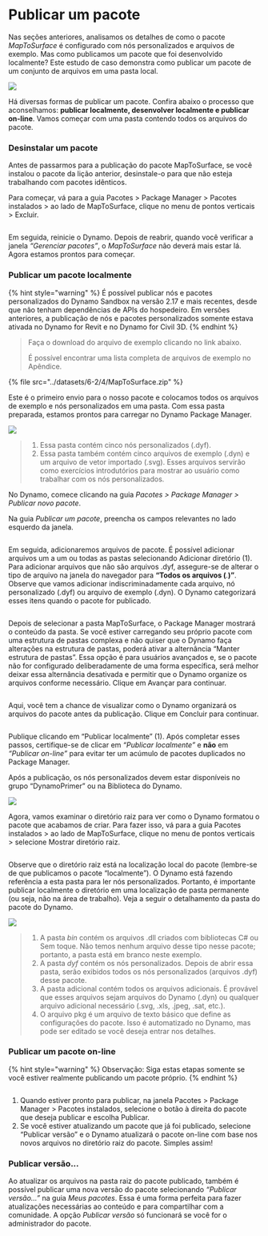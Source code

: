 # Publicar um pacote

Nas seções anteriores, analisamos os detalhes de como o pacote _MapToSurface_ é configurado com nós personalizados e arquivos de exemplo. Mas como publicamos um pacote que foi desenvolvido localmente? Este estudo de caso demonstra como publicar um pacote de um conjunto de arquivos em uma pasta local.

![](<../images/6-2/3/develop package - custom nodes 01 (1) (1).jpg>)

Há diversas formas de publicar um pacote. Confira abaixo o processo que aconselhamos: **publicar localmente, desenvolver localmente e publicar on-line**. Vamos começar com uma pasta contendo todos os arquivos do pacote.

### Desinstalar um pacote

Antes de passarmos para a publicação do pacote MapToSurface, se você instalou o pacote da lição anterior, desinstale-o para que não esteja trabalhando com pacotes idênticos.

Para começar, vá para a guia Pacotes > Package Manager > Pacotes instalados > ao lado de MapToSurface, clique no menu de pontos verticais > Excluir.

<figure><img src="../../.gitbook/assets/delete-map-to-surface.png" alt=""><figcaption></figcaption></figure>

Em seguida, reinicie o Dynamo. Depois de reabrir, quando você verificar a janela _“Gerenciar pacotes”_, o _MapToSurface_ não deverá mais estar lá. Agora estamos prontos para começar.

### Publicar um pacote localmente

{% hint style="warning" %} É possível publicar nós e pacotes personalizados do Dynamo Sandbox na versão 2.17 e mais recentes, desde que não tenham dependências de APIs do hospedeiro. Em versões anteriores, a publicação de nós e pacotes personalizados somente estava ativada no Dynamo for Revit e no Dynamo for Civil 3D. {% endhint %}

> Faça o download do arquivo de exemplo clicando no link abaixo.
>
> É possível encontrar uma lista completa de arquivos de exemplo no Apêndice.

{% file src="../datasets/6-2/4/MapToSurface.zip" %}

Este é o primeiro envio para o nosso pacote e colocamos todos os arquivos de exemplo e nós personalizados em uma pasta. Com essa pasta preparada, estamos prontos para carregar no Dynamo Package Manager.

![](../images/6-2/4/publishapackage-publishlocally01.jpg)

> 1. Essa pasta contém cinco nós personalizados (.dyf).
> 2. Essa pasta também contém cinco arquivos de exemplo (.dyn) e um arquivo de vetor importado (.svg). Esses arquivos servirão como exercícios introdutórios para mostrar ao usuário como trabalhar com os nós personalizados.

No Dynamo, comece clicando na guia _Pacotes > Package Manager > Publicar novo pacote_.

Na guia _Publicar um pacote_, preencha os campos relevantes no lado esquerdo da janela.

<figure><img src="../../.gitbook/assets/package-details.png" alt=""><figcaption></figcaption></figure>

Em seguida, adicionaremos arquivos de pacote. É possível adicionar arquivos um a um ou todas as pastas selecionando Adicionar diretório (1). Para adicionar arquivos que não são arquivos .dyf, assegure-se de alterar o tipo de arquivo na janela do navegador para **“Todos os arquivos (**_._**)”**. Observe que vamos adicionar indiscriminadamente cada arquivo, nó personalizado (.dyf) ou arquivo de exemplo (.dyn). O Dynamo categorizará esses itens quando o pacote for publicado.

<figure><img src="../../.gitbook/assets/map-to-surface-contents.png" alt=""><figcaption></figcaption></figure>

Depois de selecionar a pasta MapToSurface, o Package Manager mostrará o conteúdo da pasta. Se você estiver carregando seu próprio pacote com uma estrutura de pastas complexa e não quiser que o Dynamo faça alterações na estrutura de pastas, poderá ativar a alternância “Manter estrutura de pastas”. Essa opção é para usuários avançados e, se o pacote não for configurado deliberadamente de uma forma específica, será melhor deixar essa alternância desativada e permitir que o Dynamo organize os arquivos conforme necessário. Clique em Avançar para continuar.

<figure><img src="../../.gitbook/assets/map-to-surface-contents-preview.png" alt=""><figcaption></figcaption></figure>

Aqui, você tem a chance de visualizar como o Dynamo organizará os arquivos do pacote antes da publicação. Clique em Concluir para continuar.

<figure><img src="../../.gitbook/assets/publish-locally.png" alt=""><figcaption></figcaption></figure>

Publique clicando em “Publicar localmente” (1). Após completar esses passos, certifique-se de clicar em _“Publicar localmente”_ e **não** em _“Publicar on-line”_ para evitar ter um acúmulo de pacotes duplicados no Package Manager.

Após a publicação, os nós personalizados devem estar disponíveis no grupo “DynamoPrimer” ou na Biblioteca do Dynamo.

![](<../images/6-2/3/develop package - install package 02 (1) (1).jpg>)

Agora, vamos examinar o diretório raiz para ver como o Dynamo formatou o pacote que acabamos de criar. Para fazer isso, vá para a guia Pacotes instalados > ao lado de MapToSurface, clique no menu de pontos verticais > selecione Mostrar diretório raiz.

<figure><img src="../../.gitbook/assets/show-root-directory.png" alt=""><figcaption></figcaption></figure>

Observe que o diretório raiz está na localização local do pacote (lembre-se de que publicamos o pacote “localmente”). O Dynamo está fazendo referência a esta pasta para ler nós personalizados. Portanto, é importante publicar localmente o diretório em uma localização de pasta permanente (ou seja, não na área de trabalho). Veja a seguir o detalhamento da pasta do pacote do Dynamo.

![](../images/6-2/4/publishapackage-publishlocally06.jpg)

> 1. A pasta _bin_ contém os arquivos .dll criados com bibliotecas C# ou Sem toque. Não temos nenhum arquivo desse tipo nesse pacote; portanto, a pasta está em branco neste exemplo.
> 2. A pasta _dyf_ contém os nós personalizados. Depois de abrir essa pasta, serão exibidos todos os nós personalizados (arquivos .dyf) desse pacote.
> 3. A pasta adicional contém todos os arquivos adicionais. É provável que esses arquivos sejam arquivos do Dynamo (.dyn) ou qualquer arquivo adicional necessário (.svg, .xls, .jpeg, .sat, etc.).
> 4. O arquivo pkg é um arquivo de texto básico que define as configurações do pacote. Isso é automatizado no Dynamo, mas pode ser editado se você deseja entrar nos detalhes.

### Publicar um pacote on-line

{% hint style="warning" %} Observação: Siga estas etapas somente se você estiver realmente publicando um pacote próprio. {% endhint %}

<figure><img src="../../.gitbook/assets/publish-version.png" alt=""><figcaption></figcaption></figure>

1. Quando estiver pronto para publicar, na janela Pacotes > Package Manager > Pacotes instalados, selecione o botão à direita do pacote que deseja publicar e escolha Publicar.
2. Se você estiver atualizando um pacote que já foi publicado, selecione “Publicar versão” e o Dynamo atualizará o pacote on-line com base nos novos arquivos no diretório raiz do pacote. Simples assim!

### Publicar versão...

Ao atualizar os arquivos na pasta raiz do pacote publicado, também é possível publicar uma nova versão do pacote selecionando _“Publicar versão...”_ na guia _Meus pacotes_. Essa é uma forma perfeita para fazer atualizações necessárias ao conteúdo e para compartilhar com a comunidade. A opção _Publicar versão_ só funcionará se você for o administrador do pacote.
